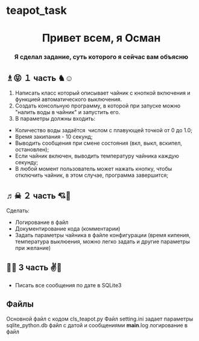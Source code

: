 # teapot_task
<h1 align="center">Привет всем, я Осман</a> </h1>
<h3 align="center"> Я сделал задание, суть которого я сейчас вам объясню</h3>

♗😝  １ часть  ♞☺
-------------------

1. Написать класс который описывает чайник с кнопкой включения и функцией автоматического выключения.
2. Создать консольную программу, в которой при запуске можно "налить воды в чайник" и запустить его.
3. В параметры должны входить:
- Количество воды задаётся  числом с плавующей точкой от 0 до 1.0;
- Время закипания - 10 секунд;
- Выводить сообщения при смене состояния (вкл, выкл, вскипел, остановлен);
- Если чайник включен, выводить температуру чайника каждую секунду;
- В любой момент пользователь может нажать кнопку, чтобы отключить чайник, в этом случае, программа завершится;

♬☠  ２ часть  💘💙
-------------------
Сделать:
- Логирование в файл
- Документирование кода (комментарии)
- Задать параметры чайника в файле конфигурации (время кипения, температура выклюения, можно легко задать и другие параметры при желание)

🐻🐺  3 часть  ✌💝
-------------------
 - Писать все сообщения по дате в SQLite3
 
 Файлы
-------------------

Основной файл с кодом cls_teapot.py
Файл setting.ini задает параметры
sqlite_python.db файл с датой и сообщениями
__main__.log логирование в файл
